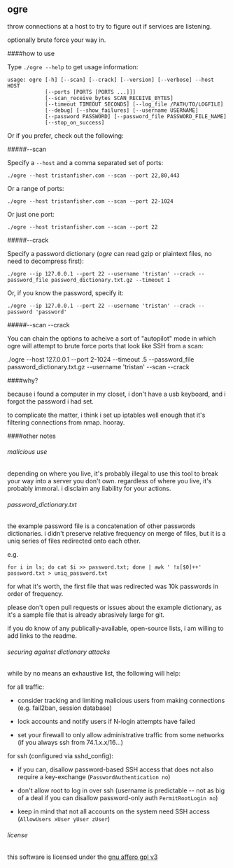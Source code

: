 ogre
----

throw connections at a host to try to figure out if services are listening.

optionally brute force your way in.

####how to use

Type `./ogre --help` to get usage information:
	
	usage: ogre [-h] [--scan] [--crack] [--version] [--verbose] --host HOST
	            [--ports [PORTS [PORTS ...]]]
	            [--scan_receive_bytes SCAN_RECEIVE_BYTES]
	            [--timeout TIMEOUT SECONDS] [--log_file /PATH/TO/LOGFILE]
	            [--debug] [--show_failures] [--username USERNAME]
	            [--password PASSWORD] [--password_file PASSWORD_FILE_NAME]
	            [--stop_on_success]
	            
	            

Or if you prefer, check out the following:

#####--scan

Specify a `--host` and a comma separated set of ports:

	./ogre --host tristanfisher.com --scan --port 22,80,443

Or a range of ports:

	./ogre --host tristanfisher.com --scan --port 22-1024
	
Or just one port:

	./ogre --host tristanfisher.com --scan --port 22

#####--crack

Specify a password dictionary (*ogre* can read gzip or plaintext files, no need to decompress first):

	./ogre --ip 127.0.0.1 --port 22 --username 'tristan' --crack --password_file password_dictionary.txt.gz --timeout 1


Or, if you know the password, specify it:

	./ogre --ip 127.0.0.1 --port 22 --username 'tristan' --crack --password 'password'

#####--scan --crack

You can chain the options to acheive a sort of "autopilot" mode in which ogre will attempt to brute force ports that look like SSH from a scan:

./ogre --host 127.0.0.1 --port 2-1024 --timeout .5 --password_file password_dictionary.txt.gz --username 'tristan' --scan --crack

####why?

because i found a computer in my closet, i don't have a usb keyboard, and i forgot the password i had set.

to complicate the matter, i think i set up iptables well enough that it's filtering connections from nmap.  hooray.


####other notes

###### malicious use 

depending on where you live, it's probably illegal to use this tool to break your way into a server you don't own.  regardless of where you live, it's probably immoral.  i disclaim any liability for your actions.

###### password_dictionary.txt

the example password file is a concatenation of other passwords dictionaries.  i didn't preserve relative frequency on merge of files, but it is a uniq series of files redirected onto each other.

e.g. 

	for i in ls; do cat $i >> password.txt; done | awk ' !x[$0]++' password.txt > uniq_password.txt

for what it's worth, the first file that was redirected was 10k passwords in order of frequency.  

please don't open pull requests or issues about the example dictionary, as it's a sample file that is already abrasively large for git.

if you do know of any publically-available, open-source lists, i am willing to add links to the readme.

###### securing against dictionary attacks

while by no means an exhaustive list, the following will help:

for all traffic: 

- consider tracking and limiting malicious users from making connections (e.g. fail2ban, session database)

- lock accounts and notify users if N-login attempts have failed

- set your firewall to only allow administrative traffic from some networks (if you always ssh from 74.1.x.x/16...)


for ssh (configured via sshd_config): 

- if you can, disallow password-based SSH access that does not also require a key-exchange (`PasswordAuthentication no`)
 
- don't allow root to log in over ssh (username is predictable -- not as big of a deal if you can disallow password-only auth `PermitRootLogin no`)

- keep in mind that not all accounts on the system need SSH access (`AllowUsers xUser yUser zUser`)

 
###### license

this software is licensed under the [gnu affero gpl v3](LICENSE)